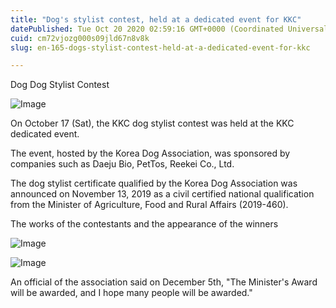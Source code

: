 ```yaml
---
title: "Dog's stylist contest, held at a dedicated event for KKC"
datePublished: Tue Oct 20 2020 02:59:16 GMT+0000 (Coordinated Universal Time)
cuid: cm72vjozg000s09jld67n8v8k
slug: en-165-dogs-stylist-contest-held-at-a-dedicated-event-for-kkc

---
```



Dog Dog Stylist Contest

![Image](https://cdn.hashnode.com/res/hashnode/image/upload/v1739422998618/35102701-12f0-41bc-9f83-3ca0e44e99f2.jpeg)

On October 17 (Sat), the KKC dog stylist contest was held at the KKC dedicated event.

The event, hosted by the Korea Dog Association, was sponsored by companies such as Daeju Bio, PetTos, Reekei Co., Ltd.

The dog stylist certificate qualified by the Korea Dog Association was announced on November 13, 2019 as a civil certified national qualification from the Minister of Agriculture, Food and Rural Affairs (2019-460).

The works of the contestants and the appearance of the winners

![Image](https://cdn.hashnode.com/res/hashnode/image/upload/v1739423001412/c5a77b48-e171-4595-9324-01fcaf1faf10.jpeg)

![Image](https://cdn.hashnode.com/res/hashnode/image/upload/v1739423004067/68110ced-f944-4e78-8f62-9e75e5febd3d.jpeg)

An official of the association said on December 5th, "The Minister's Award will be awarded, and I hope many people will be awarded."